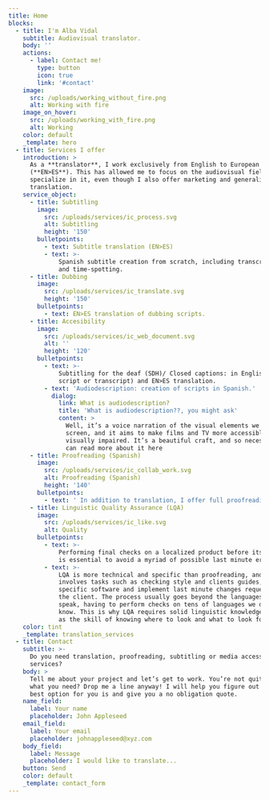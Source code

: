 ```yaml
---
title: Home
blocks:
  - title: I'm Alba Vidal
    subtitle: Audiovisual translator.
    body: ''
    actions:
      - label: Contact me!
        type: button
        icon: true
        link: '#contact'
    image:
      src: /uploads/working_without_fire.png
      alt: Working with fire
    image_on_hover:
      src: /uploads/working_with_fire.png
      alt: Working
    color: default
    _template: hero
  - title: Services I offer
    introduction: >
      As a **translator**, I work exclusively from English to European Spanish
      (**EN>ES**). This has allowed me to focus on the audiovisual field and
      specialize in it, even though I also offer marketing and generalist
      translation.
    service_object:
      - title: Subtitling
        image:
          src: /uploads/services/ic_process.svg
          alt: Subtitling
          height: '150'
        bulletpoints:
          - text: Subtitle translation (EN>ES)
          - text: >-
              Spanish subtitle creation from scratch, including transcription
              and time-spotting.
      - title: Dubbing
        image:
          src: /uploads/services/ic_translate.svg
          height: '150'
        bulletpoints:
          - text: EN>ES translation of dubbing scripts.
      - title: Accesibility
        image:
          src: /uploads/services/ic_web_document.svg
          alt: ''
          height: '120'
        bulletpoints:
          - text: >-
              Subtitling for the deaf (SDH)/ Closed captions: in English (from a
              script or transcript) and EN>ES translation.
          - text: 'Audiodescription: creation of scripts in Spanish.'
            dialog:
              link: What is audiodescription?
              title: 'What is audiodescription??, you might ask'
              content: >
                Well, it’s a voice narration of the visual elements we see on
                screen, and it aims to make films and TV more accessible for the
                visually impaired. It’s a beautiful craft, and so necessary. You
                can read more about it here
      - title: Proofreading (Spanish)
        image:
          src: /uploads/services/ic_collab_work.svg
          alt: Proofreading (Spanish)
          height: '140'
        bulletpoints:
          - text: ' In addition to translation, I offer full proofreading (spelling, grammar and style) of Spanish originals and translations. Don’t let careless punctuation or odd-sounding calques ruin a good text. As we say in Spain, four eyes see more than two. And yes, I am that annoying friend who walks around pointing at street signs because There’s a missing comma!.'
      - title: Linguistic Quality Assurance (LQA)
        image:
          src: /uploads/services/ic_like.svg
          alt: Quality
        bulletpoints:
          - text: >-
              Performing final checks on a localized product before its launch
              is essential to avoid a myriad of possible last minute errors.
          - text: >-
              LQA is more technical and specific than proofreading, and it
              involves tasks such as checking style and clients guides, using
              specific software and implement last minute changes requested by
              the client. The process usually goes beyond the languages we
              speak, having to perform checks on tens of languages we don’t
              know. This is why LQA requires solid linguistic knowledge, as well
              as the skill of knowing where to look and what to look for.
    color: tint
    _template: translation_services
  - title: Contact
    subtitle: >-
      Do you need translation, proofreading, subtitling or media accessibility
      services?
    body: >
      Tell me about your project and let’s get to work. You’re not quite sure
      what you need? Drop me a line anyway! I will help you figure out what the
      best option for you is and give you a no obligation quote.
    name_field:
      label: Your name
      placeholder: John Appleseed
    email_field:
      label: Your email
      placeholder: johnappleseed@xyz.com
    body_field:
      label: Message
      placeholder: I would like to translate...
    button: Send
    color: default
    _template: contact_form
---
```


